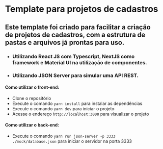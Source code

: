
# Template para projetos de cadastros
## Este template foi criado para facilitar a criação de projetos de cadastros, com a estrutura de pastas e arquivos já prontas para uso.
- ### Utilizando React JS com Typescript, NextJS como framework e Material UI na utilização de componentes.
- ### Utilizando JSON Server para simular uma API REST.

#### Como utilizar o front-end:
- Clone o repositório
- Execute o comando `yarn install` para instalar as dependências
- Execute o comando `yarn dev` para iniciar o projeto
- Acesse o endereço `http://localhost:3000` para visualizar o projeto

#### Como utilizar o back-end:
- Execute o comando `yarn run json-server -p 3333 ./mock/database.json` para iniciar o servidor na porta 3333
